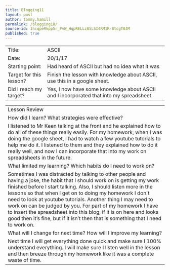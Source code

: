 ```yaml
---
title: Blogging11
layout: post
author: tommy.hamill
permalink: /blogging10/
source-id: 1hcqpeRkpp5r_PvW_HqpRELLz85LSI4RM1R-8tcgT0JM
published: true
---
```

<table>
  <tr>
    <td>Title:</td>
    <td>ASCII</td>
  </tr>
  <tr>
    <td>Date:</td>
    <td>20/1/17</td>
  </tr>
  <tr>
    <td>Starting point:</td>
    <td>Had heard of ASCII but had no idea what it was</td>
  </tr>
  <tr>
    <td>Target for this lesson?</td>
    <td>Finish the lesson with knowledge about ASCII, use this in a google sheet.</td>
  </tr>
  <tr>
    <td>Did I reach my target? 
</td>
    <td>Yes, I now have some knowledge about ASCII and I incorporated that into my spreadsheet</td>
  </tr>
</table>


<table>
  <tr>
    <td>Lesson Review</td>
  </tr>
  <tr>
    <td>How did I learn? What strategies were effective? </td>
  </tr>
  <tr>
    <td>I listened to Mr Keen talking at the front and he explained how to do all of these things really easily. For my homework, when I was doing the google sheet, I had to watch a few youtube tutorials to help me do it. I listened to them and they explained how to do it really well, and now I can incorporate that into my work on spreadsheets in the future.</td>
  </tr>
  <tr>
    <td>What limited my learning? Which habits do I need to work on? </td>
  </tr>
  <tr>
    <td>Sometimes I was distracted by talking to other people and having a joke, the habit that I should work on is getting my work finished before I start talking. Also, I should listen more in the lessons so that when I get on to doing my homework I don't need to look at youtube tutorials. Another thing I may need to work on can be judged by you. For part of my homework I have to insert the spreadsheet into this blog, if it is on here and looks good then it’s fine, but if it isn’t then that is something that I need to work on.</td>
  </tr>
  <tr>
    <td>What will I change for next time? How will I improve my learning?</td>
  </tr>
  <tr>
    <td>Next time I will get everything done quick and make sure I 100% understand everything. I will make sure I listen well in the lesson and then breeze through my homework like it was a complete waste of time.</td>
  </tr>
</table>


